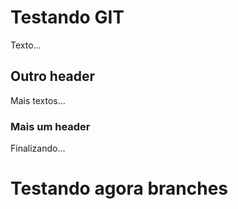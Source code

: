 # Testando GIT

Texto...

## Outro header

Mais textos...


### Mais um header

Finalizando...


# Testando agora branches

